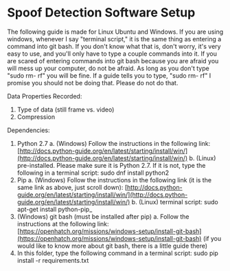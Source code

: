 # Spoof Detection Software Setup

The following guide is made for Linux Ubuntu and Windows. If you are using windows, whenever I say &quot;terminal script,&quot; it is the same thing as entering a command into git bash. If you don&#39;t know what that is, don&#39;t worry, it&#39;s very easy to use, and you&#39;ll only have to type a couple commands into it. If you are scared of entering commands into git bash because you are afraid you will mess up your computer, do not be afraid. As long as you don&#39;t type &quot;sudo rm- rf&quot; you will be fine. If a guide tells you to type, &quot;sudo rm- rf&quot; I promise you should not be doing that. Please do not do that.

Data Properties Recorded:

1. Type of data (still frame vs. video)
2. Compression

Dependencies:

1. Python 2.7
  a. (Windows) Follow the instructions in the following link: [http://docs.python-guide.org/en/latest/starting/install/win/](http://docs.python-guide.org/en/latest/starting/install/win/)
  b. (Linux) pre-installed. Please make sure it is Python 2.7. If it is not, type the following in a terminal script: sudo dnf install python2
2. Pip
  a. (Windows) Follow the instructions in the following link (it is the same link as above, just scroll down): [http://docs.python-guide.org/en/latest/starting/install/win/](http://docs.python-guide.org/en/latest/starting/install/win/)
  b. (Linux) terminal script: sudo apt-get install python-pip_
3. (Windows) git bash (must be installed after pip)
  a. Follow the instructions at the following link: [https://openhatch.org/missions/windows-setup/install-git-bash](https://openhatch.org/missions/windows-setup/install-git-bash) (if you would like to know more about git bash, there is a little guide there)
4. In this folder, type the following command in a terminal script: sudo pip install -r requirements.txt
